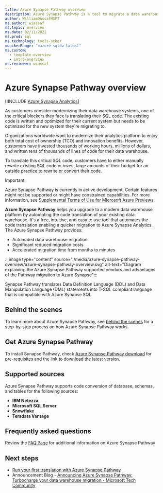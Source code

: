 ```yaml
---
title: Azure Synapse Pathway overview
description: Azure Synapse Pathway is a tool to migrate a data warehouse to Azure Synapse Analytics.
author: WilliamDAssafMSFT 
ms.author: wiassaf 
ms.topic: overview
ms.date: 02/11/2022
ms.prod: sql
ms.technology: tools-other
monikerRange: "=azure-sqldw-latest"
ms.custom:
  - template-overview
  - intro-overview
ms.reviewer: wiassaf
---
```


# Azure Synapse Pathway overview
[!INCLUDE [Azure Synapse Analytics](../../includes/applies-to-version/asa.md)]

As customers consider modernizing their data warehouse systems, one of the critical blockers they face is translating their SQL code. The existing code is written and optimized for their current system but needs to be optimized for the new system they're migrating to.

Organizations worldwide want to modernize their analytics platform to enjoy both total cost of ownership (TCO) and innovation benefits. However, customers have invested thousands of working hours, millions of dollars, and written tens of thousands of lines of code for their data warehouse.
 
To translate this critical SQL code, customers have to either manually rewrite existing SQL code or invest large amounts of their budget for an outside practice to rewrite or convert their code.

> [!IMPORTANT]
> Azure Synapse Pathway is currently in active development. Certain features might not be supported or might have constrained capabilities.
> For more information, see [Supplemental Terms of Use for Microsoft Azure Previews](https://azure.microsoft.com/support/legal/preview-supplemental-terms/). 

**Azure Synapse Pathway** helps you upgrade to a modern data warehouse platform by automating the code translation of your existing data warehouse. It's a free, intuitive, and easy to use tool that automates the code translation enabling a quicker migration to Azure Synapse Analytics. The Azure Synapse Pathway provides:

- Automated data warehouse migration
- Significant reduced migration costs
- Accelerated migration time from months to minutes

:::image type="content" source="./media/azure-synapse-pathway-overview/azure-synapse-pathway-overview.svg" alt-text="Diagram explaining the Azure Synapse Pathway supported vendors and advantages of the Pathway migration to Azure Synapse":::

Synapse Pathway translates Data Definition Language (DDL) and Data Manipulation Language (DML) statements into T-SQL compliant language that is compatible with Azure Synapse SQL.

## Behind the scenes

To learn more about Azure Synapse Pathway, see [behind the scenes](synapse-pathway-behind-the-scenes.md) for a step-by-step process on how Azure Synapse Pathway works.

## Get Azure Synapse Pathway

To install Synapse Pathway, check [Azure Synapse Pathway download](synapse-pathway-download.md) for pre-requisites and the link to download the latest version.

## Supported sources

Azure Synapse Pathway supports code conversion of database, schemas, and tables for the following sources:
- **IBM Netezza**
- **Microsoft SQL Server**
- **Snowflake**
- **Teradata Vantage**

## Frequently asked questions

Review the [FAQ Page](pathway-faq.yml) for additional information on Azure Synapse Pathway

## Next steps

- [Run your first translation with Azure Synapse Pathway](synapse-pathway-assessment.md)
- Announcement Blog - [Announcing Azure Synapse Pathway: Turbocharge your data warehouse migration - Microsoft Tech Community](https://techcommunity.microsoft.com/t5/azure-synapse-analytics/announcing-azure-synapse-pathway-turbocharge-your-data-warehouse/ba-p/2176630)
